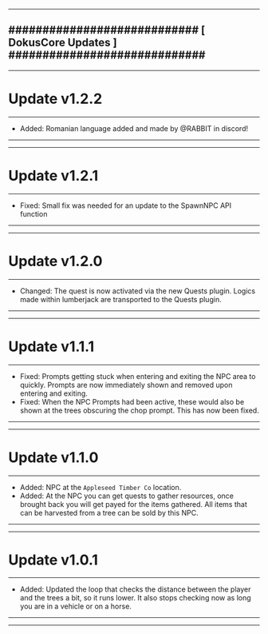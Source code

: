 --------------------------------------------------------------------------------
############################ [ DokusCore Updates ] #############################
--------------------------------------------------------------------------------
--------------------------------------------------------------------------------
# Update v1.2.2
--------------------------------------------------------------------------------
- Added: Romanian language added and made by @RABBIT in discord!
--------------------------------------------------------------------------------
--------------------------------------------------------------------------------
# Update v1.2.1
--------------------------------------------------------------------------------
- Fixed: Small fix was needed for an update to the SpawnNPC API function
--------------------------------------------------------------------------------
--------------------------------------------------------------------------------
# Update v1.2.0
--------------------------------------------------------------------------------
- Changed: The quest is now activated via the new Quests plugin. Logics made
  within lumberjack are transported to the Quests plugin.
--------------------------------------------------------------------------------
--------------------------------------------------------------------------------
# Update v1.1.1
--------------------------------------------------------------------------------
- Fixed: Prompts getting stuck when entering and exiting the NPC area to quickly.
  Prompts are now immediately shown and removed upon entering and exiting.
- Fixed: When the NPC Prompts had been active, these would also be shown at the
  trees obscuring the chop prompt. This has now been fixed.
--------------------------------------------------------------------------------
--------------------------------------------------------------------------------
# Update v1.1.0
--------------------------------------------------------------------------------
- Added: NPC at the `Appleseed Timber Co` location.
- Added: At the NPC you can get quests to gather resources, once brought back
  you will get payed for the items gathered. All items that can be harvested
  from a tree can be sold by this NPC.
--------------------------------------------------------------------------------
--------------------------------------------------------------------------------
# Update v1.0.1
--------------------------------------------------------------------------------
- Added: Updated the loop that checks the distance between the player and the
  trees a bit, so it runs lower. It also stops checking now as long you are in a
  vehicle or on a horse.
--------------------------------------------------------------------------------
--------------------------------------------------------------------------------
